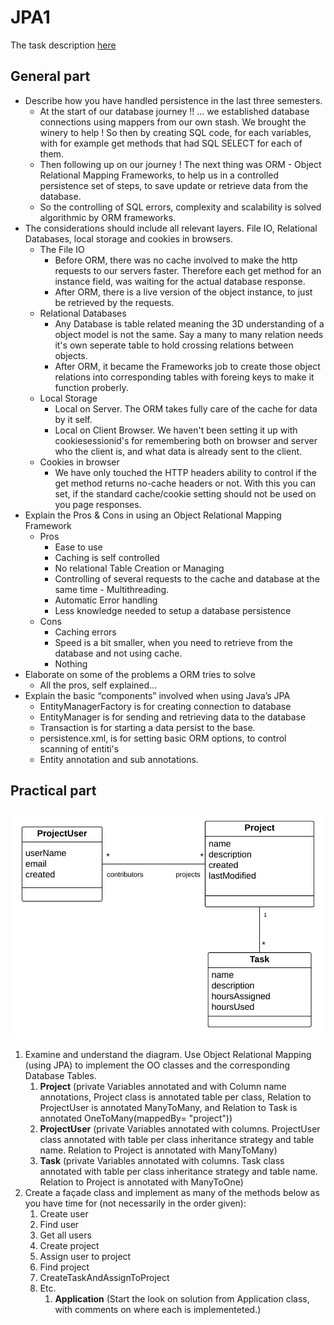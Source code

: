 # JPA1

The task description [here](https://github.com/scheldejonas/Exercises/blob/master/EP/exam-preparation_JPA1.pdf)

## General part

- Describe how you have handled persistence in the last three semesters. 
  - At the start of our database journey !! … we established database connections using mappers from our own stash. We brought the winery to help ! So then by creating SQL code, for each variables, with for example get methods that had SQL SELECT for each of them.
  - Then following up on our journey ! The next thing was ORM - Object Relational Mapping Frameworks, to help us in a controlled persistence set of steps, to save update or retrieve data from the database.
  - So the controlling of SQL errors, complexity and scalability is solved algorithmic by ORM frameworks.
- The considerations should include all relevant layers. File IO, Relational Databases, local storage and cookies in browsers.
  - The File IO
    - Before ORM, there was no cache involved to make the http requests to our servers faster. Therefore each get method for an instance field, was waiting for the actual database response.
    - After ORM, there is a live version of the object instance, to just be retrieved by the requests.
  - Relational Databases
    - Any Database is table related meaning the 3D understanding of a object model is not the same.  Say a many to many relation needs it's own seperate table to hold crossing relations between objects.
    - After ORM, it became the Frameworks job to create those object relations into corresponding tables with foreing keys to make it function proberly.
  - Local Storage
    - Local on Server. The ORM takes fully care of the cache for data by it self.
    - Local on Client Browser. We haven't been setting it up with cookiesessionid's for remembering both on browser and server who the client is, and what data is already sent to the client.
  - Cookies in browser
    - We have only touched the HTTP headers ability to control if the get method returns no-cache headers or not. With this you can set, if the standard cache/cookie setting should not be used on you page responses.
- Explain the Pros & Cons in using an Object Relational Mapping Framework 
  - Pros
    - Ease to use
    - Caching is self controlled
    - No relational Table Creation or Managing
    - Controlling of several requests to the cache and database at the same time - Multithreading.
    - Automatic Error handling 
    - Less knowledge needed to setup a database persistence
  - Cons
    - Caching errors
    - Speed is a bit smaller, when you need to retrieve from the database and not using cache.
    - Nothing
- Elaborate on some of the problems a ORM tries to solve 
  - All the pros, self explained...
- Explain the basic “components” involved when using Java’s JPA 
  - EntityManagerFactory is for creating connection to database
  - EntityManager is for sending and retrieving data to the database
  - Transaction is for starting a data persist to the base.
  - persistence.xml, is for setting basic ORM options, to control scanning of entiti's
  - Entity annotation and sub annotations.

## Practical part

![alt tag](images/exam-preparation_JPA1.jpg)



1. Examine and understand the diagram. Use Object Relational Mapping (using JPA) to implement the OO classes and the corresponding Database Tables. 
   1. **Project** (private Variables annotated and with Column name annotations, Project class is annotated table per class, Relation to ProjectUser is annotated ManyToMany, and Relation to Task is annotated OneToMany(mappedBy= "project"))
   2. **ProjectUser** (private Variables annotated with columns. ProjectUser class annotated with table per class inheritance strategy and table name. Relation to Project is annotated with ManyToMany)
   3. **Task** (private Variables annotated with columns. Task class annotated with table per class inheritance strategy and table name. Relation to Project is annotated with ManyToOne)
2. Create a façade class and implement as many of the methods below as you have time for (not necessarily in the order given): 
   1. Create user
   2. Find user 
   3. Get all users 
   4. Create project 
   5. Assign user to project 
   6. Find project 
   7. CreateTaskAndAssignToProject 
   8. Etc. 
      1. **Application** (Start the look on solution from Application class, with comments on where each is implementeted.)
